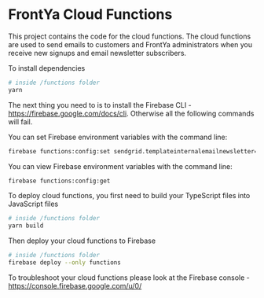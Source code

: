 # FrontYa Cloud Functions

This project contains the code for the cloud functions. The cloud functions are used to send emails to customers and FrontYa administrators when you receive new signups and email newsletter subscribers.

To install dependencies

```bash
# inside /functions folder
yarn
```

The next thing you need to is to install the Firebase CLI - https://firebase.google.com/docs/cli. Otherwise all the following commands will fail.

You can set Firebase environment variables with the command line:

```bash
firebase functions:config:set sendgrid.templateinternalemailnewsletter=EXAMPLE
```

You can view Firebase environment variables with the command line:

```bash
firebase functions:config:get
```

To deploy cloud functions, you first need to build your TypeScript files into JavaScript files

```bash
# inside /functions folder
yarn build
```

Then deploy your cloud functions to Firebase

```bash
# inside /functions folder
firebase deploy --only functions
```

To troubleshoot your cloud functions please look at the Firebase console - https://console.firebase.google.com/u/0/
